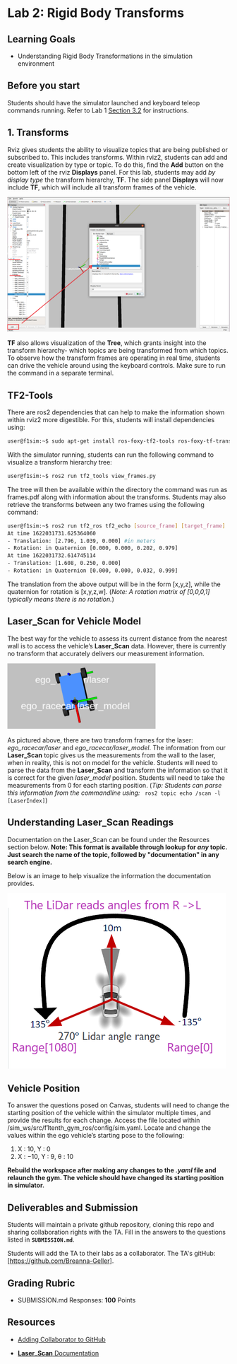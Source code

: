 # Lab 2: Rigid Body Transforms

## Learning Goals

- Understanding Rigid Body Transformations in the simulation environment

## Before you start

Students should have the simulator launched and keyboard teleop commands running. Refer to Lab 1 [Section 3.2](https://github.com/unlv-f1/lab1?tab=readme-ov-file#3-launching-the-simulator) for instructions.  

## 1. Transforms

Rviz gives students the ability to visualize topics that are being published or subscribed to. This includes
transforms. Within rviz2, students can add and create visualization by type or topic. To do this, find the **Add**
button on the bottom left of the rviz **Displays** panel. For this lab, students may add *by display type* the transform hierarchy, **TF**. The side panel **Displays** will now include **TF**, which will include all transform frames of the vehicle.

![locating TF](img/lab1%20TF%20.png)


**TF** also allows visualization of the **Tree**, which grants insight into the transform hierarchy- which topics
are being transformed from which topics. To observe how the transform frames are operating in real
time, students can drive the vehicle around using the keyboard controls. Make sure to run the
command in a separate terminal.

## TF2-Tools
There are ros2 dependencies that can help to make the information shown within rviz2 more digestible.
For this, students will install dependencies using:
```bash
user@f1sim:~$ sudo apt-get install ros-foxy-tf2-tools ros-foxy-tf-transformations
```

With the simulator running, students can run the following command to visualize a transform hierarchy
tree:
```bash
user@f1sim:~$ ros2 run tf2_tools view_frames.py
```

The tree will then be available within the directory the command was run as frames.pdf along with
information about the transforms.
Students may also retrieve the transforms between any two frames using the following command:

```bash
user@f1sim:~$ ros2 run tf2_ros tf2_echo [source_frame] [target_frame]
At time 1622031731.625364060
- Translation: [2.796, 1.039, 0.000] #in meters
- Rotation: in Quaternion [0.000, 0.000, 0.202, 0.979]
At time 1622031732.614745114
- Translation: [1.608, 0.250, 0.000]
- Rotation: in Quaternion [0.000, 0.000, 0.032, 0.999]
```

The translation from the above output will be in the form [x,y,z], while the quaternion for rotation is
[x,y,z,w]. (*Note: A rotation matrix of [0,0,0,1] typically means there is no rotation.*)

## **Laser_Scan** for Vehicle Model
The best way for the vehicle to assess its current distance from the nearest wall is to access the vehicle’s
**Laser_Scan** data. However, there is currently no transform that accurately delivers our measurement
information.

![Car TF Visual](img/robot_model.PNG)

As pictured above, there are two transform frames for the laser: *ego_racecar/laser* and
*ego_racecar/laser_model*. The information from our **Laser_Scan** topic gives us the measurements from
the wall to the laser, when in reality, this is not on model for the vehicle. Students will need to parse
the data from the **Laser_Scan** and transform the information so that it is correct for the given *laser_model*
position.
Students will need to take the measurements from 0 for each starting position. (*Tip: Students can parse this information from the commandline using:* ``` ros2 topic echo /scan -l [LaserIndex]```)

## Understanding **Laser_Scan** Readings

Documentation on the Laser_Scan can be found under the Resources section below. **Note: This format is available
through lookup for *any* topic. Just search the name of the topic, followed by "documentation" in any search
engine.** 

Below is an image to help visualize the information the documentation provides.

![LiDar](img/lidar_understanding.png)



## Vehicle Position

To answer the questions posed on Canvas, students will need to change the starting position of the vehicle
within the simulator multiple times, and provide the results for each change. Access the file located within
/sim_ws/src/f1tenth_gym_ros/config/sim.yaml. Locate and change the values within the ego vehicle’s
starting pose to the following:
1. X : 10, Y : 0
2. X : −10, Y : 9, θ : 10

**Rebuild the workspace after making any changes to the *.yaml* file and relaunch the gym. The vehicle
should have changed its starting position in simulator.**


## Deliverables and Submission
Students will maintain a private github repository, cloning this repo and
sharing collaboration rights with the TA. Fill in the answers to the
questions listed in **`SUBMISSION.md`**. 

Students will add the TA to their labs as a collaborator. The TA's
gitHub: [https://github.com/Breanna-Geller]. 


## Grading Rubric

- SUBMISSION.md Responses: **100** Points


## Resources

- [Adding Collaborator to GitHub](https://docs.github.com/en/account-and-profile/setting-up-and-managing-your-personal-account-on-github/managing-access-to-your-personal-repositories/inviting-collaborators-to-a-personal-repository)

- [**Laser_Scan** Documentation](https://docs.ros.org/en/noetic/api/sensor_msgs/html/msg/LaserScan.html)